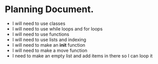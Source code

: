# Planning Document.

 - I will need to use classes
 - I will need to use while loops and for loops
 - I will need to use functions
 - I will need to use lists and indexing
 - I will need to make an __init__ function
 - I will need to make a move function
 - I need to make an empty list and add items in there so I can loop it
